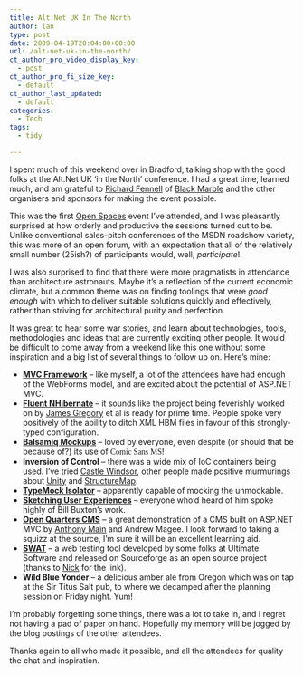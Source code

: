 ```yaml
---
title: Alt.Net UK In The North
author: ian
type: post
date: 2009-04-19T20:04:00+00:00
url: /alt-net-uk-in-the-north/
ct_author_pro_video_display_key:
  - post
ct_author_pro_fi_size_key:
  - default
ct_author_last_updated:
  - default
categories:
  - Tech
tags:
  - tidy

---
```

<!--kg-card-begin: html-->

I spent much of this weekend over in Bradford, talking shop with the good folks at the Alt.Net UK &lsquo;in the North&rsquo; conference. I had a great time, learned much, and am grateful to [Richard Fennell][1] of [Black Marble][2] and the other organisers and sponsors for making the event possible.

This was the first [Open Spaces][3] event I&rsquo;ve attended, and I was pleasantly surprised at how orderly and productive the sessions turned out to be. Unlike conventional sales-pitch conferences of the MSDN roadshow variety, this was more of an open forum, with an expectation that all of the relatively small number (25ish?) of participants would, well, _participate_!

I was also surprised to find that there were more pragmatists in attendance than architecture astronauts. Maybe it&rsquo;s a reflection of the current economic climate, but a common theme was on finding toolings that were _good enough_ with which to deliver suitable solutions quickly and effectively, rather than striving for architectural purity and perfection.

It was great to hear some war stories, and learn about technologies, tools, methodologies and ideas that are currently exciting other people. It would be difficult to come away from a weekend like this one without some inspiration and a big list of several things to follow up on. Here&rsquo;s mine:

  * **[MVC Framework][4]** &ndash; like myself, a lot of the attendees have had enough of the WebForms model, and are excited about the potential of ASP.NET MVC.
  * **[Fluent NHibernate][5]** &ndash; it sounds like the project being feverishly worked on by [James Gregory][6] et al is ready for prime time. People spoke very positively of the ability to ditch XML HBM files in favour of this strongly-typed configuration.
  * **[Balsamiq Mockups][7]** &ndash; loved by everyone, even despite (or should that be because of?) its use of <font face="Comic Sans MS">Comic Sans MS</font>!
  * **Inversion of Control** &ndash; there was a wide mix of IoC containers being used. I&rsquo;ve tried [Castle Windsor][8], other people made positive murmurings about [Unity][9] and [StructureMap][10].
  * **[TypeMock Isolator][11]** &ndash; apparently capable of mocking the unmockable.
  * **[Sketching User Experiences][12]** &ndash; everyone who&rsquo;d heard of him spoke highly of Bill Buxton&rsquo;s work.
  * **[Open Quarters CMS][13]** &ndash; a great demonstration of a CMS built on ASP.NET MVC by [Anthony Main][14] and Andrew Magee. I look forward to taking a squizz at the source, I&rsquo;m sure it will be an excellent learning aid.
  * **[SWAT][15]** &ndash; a web testing tool developed by some folks at Ultimate Software and released on Sourceforge as an open source project (thanks to [Nick][16] for the link).
  * **Wild Blue Yonder** &ndash; a delicious amber ale from Oregon which was on tap at the Sir Titus Salt pub, to where we decamped after the planning session on Friday night. Yum!

I&rsquo;m probably forgetting some things, there was a lot to take in, and I regret not having a pad of paper on hand. Hopefully my memory will be jogged by the blog postings of the other attendees.

Thanks again to all who made it possible, and all the attendees for quality the chat and inspiration.

<!--kg-card-end: html-->

 [1]: http://blogs.blackmarble.co.uk/blogs/rfennell/
 [2]: http://www.blackmarble.co.uk/
 [3]: https://en.wikipedia.org/wiki/Open_Space_Technology
 [4]: http://www.asp.net/mvc/
 [5]: http://fluentnhibernate.org/
 [6]: http://blog.jagregory.com/
 [7]: http://www.balsamiq.com/
 [8]: http://www.castleproject.org/container/index.html
 [9]: http://msdn.microsoft.com/en-us/library/cc468366.aspx
 [10]: http://structuremap.sourceforge.net/Default.htm
 [11]: http://www.typemock.com
 [12]: http://www.amazon.co.uk/gp/product/0123740371?ie=UTF8&tag=ianesbl-21&linkCode=as2&camp=1634&creative=19450&creativeASIN=0123740371
 [13]: http://www.openquarters.org
 [14]: http://www.anthonymain.com/
 [15]: http://sourceforge.net/projects/ulti-swat
 [16]: http://mckennatribe.com/